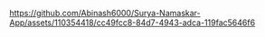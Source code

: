

https://github.com/Abinash6000/Surya-Namaskar-App/assets/110354418/cc49fcc8-84d7-4943-adca-119fac5646f6

